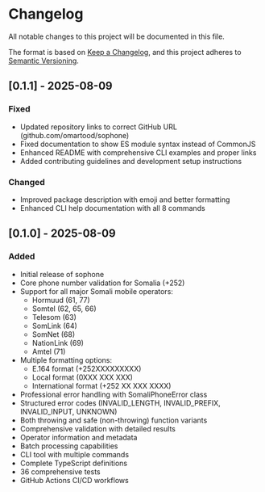 # Changelog

All notable changes to this project will be documented in this file.

The format is based on [Keep a Changelog](https://keepachangelog.com/en/1.0.0/),
and this project adheres to [Semantic Versioning](https://semver.org/spec/v2.0.0.html).

## [0.1.1] - 2025-08-09

### Fixed
- Updated repository links to correct GitHub URL (github.com/omartood/sophone)
- Fixed documentation to show ES module syntax instead of CommonJS
- Enhanced README with comprehensive CLI examples and proper links
- Added contributing guidelines and development setup instructions

### Changed
- Improved package description with emoji and better formatting
- Enhanced CLI help documentation with all 8 commands

## [0.1.0] - 2025-08-09

### Added
- Initial release of sophone
- Core phone number validation for Somalia (+252)
- Support for all major Somali mobile operators:
  - Hormuud (61, 77)
  - Somtel (62, 65, 66)
  - Telesom (63)
  - SomLink (64)
  - SomNet (68)
  - NationLink (69)
  - Amtel (71)
- Multiple formatting options:
  - E.164 format (+252XXXXXXXXX)
  - Local format (0XXX XXX XXX)
  - International format (+252 XX XXX XXXX)
- Professional error handling with SomaliPhoneError class
- Structured error codes (INVALID_LENGTH, INVALID_PREFIX, INVALID_INPUT, UNKNOWN)
- Both throwing and safe (non-throwing) function variants
- Comprehensive validation with detailed results
- Operator information and metadata
- Batch processing capabilities
- CLI tool with multiple commands
- Complete TypeScript definitions
- 36 comprehensive tests
- GitHub Actions CI/CD workflows